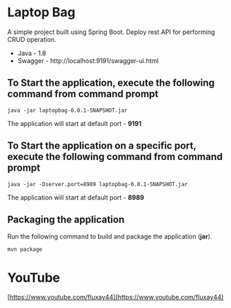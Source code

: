 # Laptop Bag

A simple project built using Spring Boot. Deploy rest API for performing CRUD operation.

* Java - 1.8
* Swagger - http://localhost:9191/swagger-ui.html

## To Start the application, execute the following command from command prompt

`java -jar laptopbag-0.0.1-SNAPSHOT.jar`

The application will start at default port - **9191**

## To Start the application on a specific port, execute the following command from command prompt

`java -jar -Dserver.port=8989 laptopbag-0.0.1-SNAPSHOT.jar`

The application will start at default port - **8989**

## Packaging the application

Run the following command to build and package the application (**jar**).

`mvn package`

# YouTube 

[https://www.youtube.com/fluxay44](https://www.youtube.com/fluxay44)


